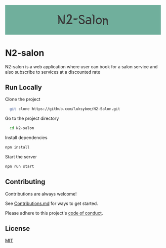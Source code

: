 ![N2-Salon Banner](/N2-Salon.png)

# N2-salon

N2-salon is a web application where user can book for a salon service and also subscribe to services at a discounted rate

## Run Locally

Clone the project

```bash
  git clone https://github.com/luksybee/N2-Salon.git
```

Go to the project directory

```bash
  cd N2-salon
```

Install dependencies

```bash
npm install
```

Start the server

```bash
npm run start
```

## Contributing

Contributions are always welcome!

See [Contributions.md](CONTRIBUTING.md) for ways to get started.

Please adhere to this project's [code of conduct](./.github/CODE_OF_CONDUCT.md).

## License

[MIT](https://choosealicense.com/licenses/mit/)
